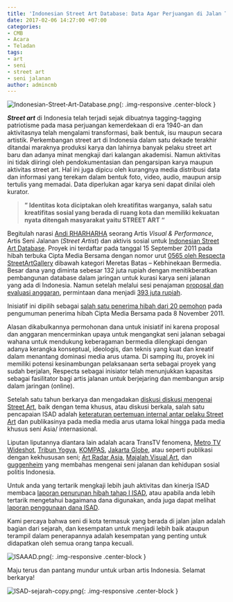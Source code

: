 ```yaml
---
title: 'Indonesian Street Art Database: Data Agar Perjuangan di Jalan Tidak Terlupakan'
date: 2017-02-06 14:27:00 +07:00
categories:
- CMB
- Acara
- Teladan
tags:
- art
- seni
- street art
- seni jalanan
author: admincmb
---
```


![Indonesian-Street-Art-Database.png](/uploads/Indonesian-Street-Art-Database.png){: .img-responsive .center-block }

***Street art*** di Indonesia telah terjadi sejak dibuatnya tagging-tagging patriotisme pada masa perjuangan kemerdekaan di era 1940-an dan aktivitasnya telah mengalami transformasi, baik bentuk, isu maupun secara artistik. Perkembangan street art di Indonesia dalam satu dekade terakhir ditandai maraknya produksi karya dan lahirnya banyak pelaku street art baru dan adanya minat mengkaji dari kalangan akademisi. Namun aktivitas ini  tidak diiringi oleh pendokumentasian dan pengarsipan karya maupun aktivitas street art. Hal ini juga dipicu oleh kurangnya media distribusi data dan informasi yang terekam dalam bentuk foto, video, audio, maupun arsip tertulis yang memadai. Data diperlukan agar karya seni dapat dinilai oleh kurator.

> **” Identitas kota diciptakan oleh kreatifitas warganya, salah satu kreatifitas sosial yang berada di ruang kota dan memiliki kekuatan nyata ditengah masyarakat yaitu STREET ART “**

Begitulah narasi [Andi RHARHARHA](http://plazadesaininspire.wordpress.com/2011/07/07/profil-pembicara-andi-rharharha/) seorang Artis *Visual & Performance*, Artis Seni Jalanan (*Street Artist*) dan aktivis sosial untuk [Indonesian Street Art Database](http://award.indonesianstreetartdatabase.org/). Proyek ini terdaftar pada tanggal 15 September 2011 pada hibah terbuka Cipta Media Bersama dengan nomor urut [0565 oleh Respecta StreetArtGallery](http://www.ciptamedia.org/2011/09/17/indonesian-street-art-database/) dibawah kategori Meretas Batas – Kebhinekaan Bermedia. Besar dana yang diminta sebesar 132 juta rupiah dengan menitikberatkan pembangunan database dalam jaringan untuk kurasi karya seni jalanan yang ada di Indonesia. Namun setelah melalui sesi penajaman [proposal dan evaluasi anggaran](http://www.ciptamedia.org/2011/10/11/penajaman-proposal-dan-evaluasi-anggaran-untuk-calon-penerima-hibah/), permintaan dana menjadi [393 juta rupiah](http://www.ciptamedia.org/wiki/Indonesian_Street_Art_Database/Rencana_Anggaran).

Inisiatif ini dipilih sebagai [salah satu penerima hibah dari 20 pemohon](http://wikimedia.or.id/wiki/Cipta_Media_Bersama_Menganugrahkan_1_Juta_Dolar_AS_Kepada_20_Pemohon_Hibah_Untuk_Perbaikan_Media_di_Indonesia) pada pengumuman penerima hibah Cipta Media Bersama pada 8 November 2011.

Alasan dikabulkannya permohonan dana untuk inisiatif ini karena proposal dan anggaran mencerminkan upaya untuk mengangkat seni jalanan sebagai wahana untuk mendukung keberagaman bermedia dilengkapi dengan adanya kerangka konseptual, ideologis, dan teknis yang kuat dan kreatif dalam menantang dominasi media arus utama. Di samping itu, proyek ini memiliki potensi kesinambungan pelaksanaan serta sebagai proyek yang sudah berjalan, Respecta sebagai inisiator telah menunjukkan kapasitas sebagai fasilitator bagi artis jalanan untuk berjejaring dan membangun arsip dalam jaringan (online).

Setelah satu tahun berkarya dan mengadakan [diskusi diskusi mengenai Street Art](http://award.indonesianstreetartdatabase.org/2012/10/263/), baik dengan tema khusus, atau diskusi berkala, salah satu pencapaian ISAD adalah [keteraturan pertemuan internal antar pelaku Street Art](http://artradarjournal.com/2012/08/29/indonesian-street-art-gets-local-new-online-portal-and-forum-part-three/) dan publikasinya pada media media arus utama lokal hingga pada media khusus seni Asia/ internasional.

Liputan liputannya diantara lain adalah acara TransTV fenomena, [Metro TV Wideshot](http://metrotvnews.com/wideshot/videos/5855/eksistensi-dinas-artistik-kota), [Tribun Yogya](http://ciptamedia.org/w/images/3/3b/Maret_18_2012_ISAD_Publikasi_Media_Tribun_Jogja-_Street_Art_Melawan_Keangkuhan_Ruang_Kota.jpg), [KOMPAS](http://ciptamedia.org/w/images/9/9d/Juli_23_2012_ISAD_Publikasi_Media_Kompas-_Terapi_Seni_Jadi_Sarana.jpg), [Jakarta Globe](http://www.thejakartaglobe.com/lifeandtimes/graffiti-artists-document-indonesias-street-art-online/517370), atau seperti publikasi dengan kekhususan seni; [Art Radar Asia](http://artradarjournal.com/2012/08/21/preserving-indonesian-street-art-isad-founder-andi-rharharha-interview/), [Majalah Visual Art](http://ciptamedia.org/w/images/4/4b/Publikasi_Media_Majalah_Visual_Arts_Edisi_Maret-April_2012_.jpg), dan [guggenheim](http://blogs.guggenheim.org/2012/10/17/street-art-in-indonesian-social-and-political-life/) yang membahas mengenai seni jalanan dan kehidupan sosial politis Indonesia.

Untuk anda yang tertarik mengkaji lebih jauh aktivitas dan kinerja ISAD membaca [laporan penurunan hibah tahap I ISAD](http://ciptamedia.org/wiki/Indonesian_Street_Art_Database/Laporan#Laporan_Naratif_Penerimaan_Hibah_Termin_I), atau apabila anda lebih tertarik mengetahui bagaimana dana digunakan, anda juga dapat melihat [laporan penggunaan dana ISAD](http://ciptamedia.org/wiki/Indonesian_Street_Art_Database/Laporan_Penggunaan_Dana).

Kami percaya bahwa seni di kota termasuk yang berada di jalan jalan adalah bagian dari sejarah, dan kesempatan untuk menjadi lebih baik ataupun terampil dalam penerapannya adalah kesempatan yang penting untuk didapatkan oleh semua orang tanpa kecuali.

![ISAAAD.png](/uploads/ISAAAD.png){: .img-responsive .center-block }

Maju terus dan pantang mundur untuk urban artis Indonesia. Selamat berkarya!

![ISAD-sejarah-copy.png](/uploads/ISAD-sejarah-copy.png){: .img-responsive .center-block }